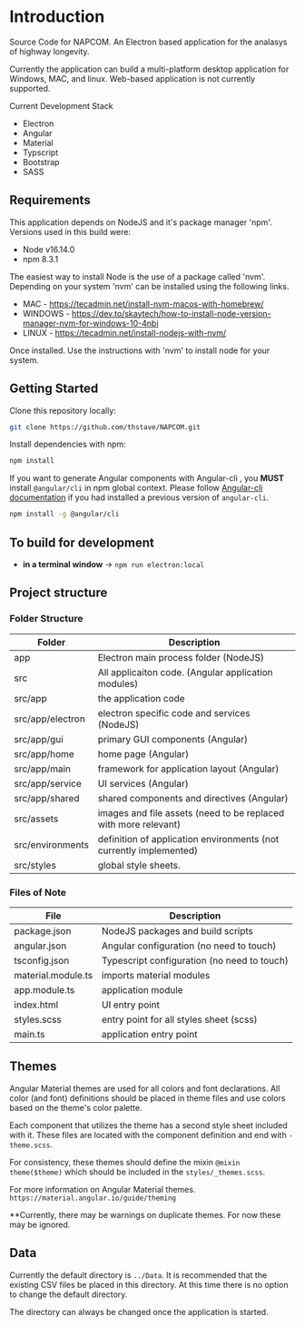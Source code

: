 # Introduction
Source Code for NAPCOM.  An Electron based application for the analasys of highway longevity. 

Currently the application can build a multi-platform desktop application for Windows, MAC, and linux.  Web-based application is not currently supported.

Current Development Stack
- Electron
- Angular
- Material
- Typscript
- Bootstrap
- SASS

## Requirements
This application depends on NodeJS and it's package manager 'npm'.  Versions used in this build were:
- Node v16.14.0
- npm 8.3.1

The easiest way to install Node is the use of a package called 'nvm'.  Depending on your system 'nvm' can be installed using the following links.
- MAC -  https://tecadmin.net/install-nvm-macos-with-homebrew/
- WINDOWS - https://dev.to/skaytech/how-to-install-node-version-manager-nvm-for-windows-10-4nbi
- LINUX - https://tecadmin.net/install-nodejs-with-nvm/

Once installed.  Use the instructions with 'nvm' to install node for your system.
## Getting Started


Clone this repository locally:

``` bash
git clone https://github.com/thstave/NAPCOM.git
```

Install dependencies with npm:

``` bash
npm install
```

If you want to generate Angular components with Angular-cli , you **MUST** install `@angular/cli` in npm global context.
Please follow [Angular-cli documentation](https://github.com/angular/angular-cli) if you had installed a previous version of `angular-cli`.

``` bash
npm install -g @angular/cli
```

## To build for development

- **in a terminal window** ->  ```npm run electron:local```

## Project structure

### Folder Structure

| Folder           | Description                                                        |
|------------------|--------------------------------------------------------------------|
| app              | Electron main process folder (NodeJS)                              |
| src              | All applicaiton code. (Angular application modules)                |
| src/app          | the application code                                               |
| src/app/electron | electron specific code and services (NodeJS)                       |
| src/app/gui      | primary GUI components (Angular)                                   |
| src/app/home     | home page (Angular)                                                |
| src/app/main     | framework for application layout (Angular)                         |
| src/app/service  | UI services (Angular)                                              |
| src/app/shared   | shared components and directives (Angular)                         |
| src/assets       | images and file assets (need to be replaced with more relevant)    |
| src/environments | definition of application environments (not currently implemented) |
| src/styles       | global style sheets.                                               |


### Files of Note

| File               | Description                                                        |
|--------------------|--------------------------------------------------------------------|
| package.json       | NodeJS packages and build scripts                                  |
| angular.json       | Angular configuration (no need to touch)                           |
| tsconfig.json      | Typescript configuration (no need to touch)                        |
| material.module.ts | imports material modules                                           |
| app.module.ts      | application module                                                 |
| index.html         | UI entry point                                                     |
| styles.scss        | entry point for all styles sheet (scss)                            |
| main.ts            | application entry point                                            |                                            |


## Themes
Angular Material themes are used for all colors and font declarations.  All color (and font) definitions should be placed in theme files and use colors based on the theme's color palette.

Each component that utilizes the theme has a second style sheet included with it.  These files are located with the component definition and end with ```-theme.scss```.

For consistency, these themes should define the mixin ```@mixin theme($theme)``` which should be included in the ```styles/_themes.scss```.

For more information on Angular Material themes.
```https://material.angular.io/guide/theming```

**Currently, there may be warnings on duplicate themes.  For now these may be ignored.

## Data
Currently the default directory is ```../Data```.  It is recommended that the existing CSV files be placed in this directory.  At this time there is no option to change the default directory.

The directory can always be changed once the application is started.


